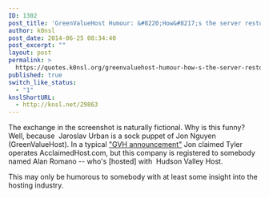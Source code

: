 ```yaml
---
ID: 1302
post_title: 'GreenValueHost Humour: &#8220;How&#8217;s the server restore coming?&#8221;'
author: k0nsl
post_date: 2014-06-25 08:34:40
post_excerpt: ""
layout: post
permalink: >
  https://quotes.k0nsl.org/greenvaluehost-humour-how-s-the-server-restore-coming.html
published: true
switch_like_status:
  - "1"
knslShortURL:
  - http://knsl.net/29863
---
```

The exchange in the screenshot is naturally fictional. Why is this funny? Well, because  Jaroslav Urban is a sock puppet of Jon Nguyen (GreenValueHost). In a typical <a href="http://quotes.k0nsl.org/jon-nguyen-jaroslav-tyler-was-just-a-gimmick.html">"GVH announcement"</a> Jon claimed Tyler operates AcclaimedHost.com, but this company is registered to somebody named Alan Romano -- who's [hosted] with  Hudson Valley Host.

This may only be humorous to somebody with at least some insight into the hosting industry.
